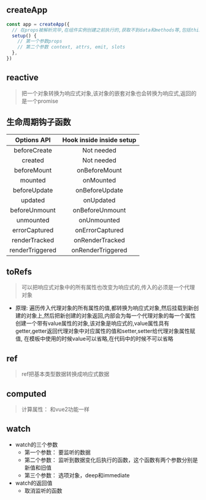 ## createApp

```js
const app = createApp({
  // 在props被解析完毕,在组件实例创建之前执行的,获取不到data和methods等,包括this
  setup() {
    // 第一个参数props
    // 第二个参数 context, attrs, emit, slots
  }, 
})
```
## reactive 
> 把一个对象转换为响应式对象,该对象的嵌套对象也会转换为响应式,返回的是一个promise

## 生命周期钩子函数

|   Options API   | Hook inside inside setup |
| :-------------: | :----------------------: |
|  beforeCreate   |        Not needed        |
|     created     |        Not needed        |
|   beforeMount   |      onBeforeMount       |
|     mounted     |        onMounted         |
|  beforeUpdate   |      onBeforeUpdate      |
|     updated     |        onUpdated         |
|  beforeUnmount  |     onBeforeUnmount      |
|    unmounted    |       onUnmounted        |
|  errorCaptured  |     onErrorCaptured      |
|  renderTracked  |     onRenderTracked      |
| renderTriggered |    onRenderTriggered     |


## toRefs
> 可以把响应式对象中的所有属性也改变为响应式的,传入的必须是一个代理对象
- 原理: 遍历传入代理对象的所有属性的值,都转换为响应式对象,然后挂载到新创建的对象上,然后把新创建的对象返回,内部会为每一个代理对象的每一个属性创建一个带有value属性的对象,该对象是响应式的,value属性具有getter,getter返回代理对象中对应属性的值和setter,setter给代理对象属性赋值,
在模板中使用的时候value可以省略,在代码中的时候不可以省略

## ref

> ref把基本类型数据转换成响应式数据

## computed
> 计算属性： 和vue2功能一样

## watch
- watch的三个参数
  - 第一个参数： 要监听的数据
  - 第二个参数： 监听到数据变化后执行的函数，这个函数有两个参数分别是新值和旧值
  - 第三个参数： 选项对象，deep和immediate
- watch的返回值
  - 取消监听的函数
